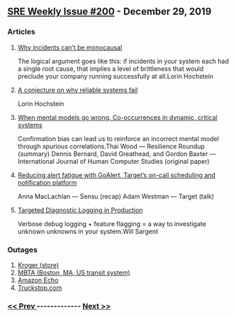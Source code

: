 ## [SRE Weekly Issue #200](https://sreweekly.com/sre-weekly-issue-200/) - December 29, 2019
### Articles

1. [Why incidents can’t be monocausal](https://lorinhochstein.wordpress.com/2019/07/04/why-incidents-cant-be-monocausal/)

    The logical argument goes like this: if incidents in your system each had a single root cause, that implies a level of brittleness that would preclude your company running successfully at all.Lorin Hochstein
1. [A conjecture on why reliable systems fail](https://lorinhochstein.wordpress.com/2017/06/24/a-conjecture-on-why-reliable-systems-fail/)

    Lorin Hochstein
1. [When mental models go wrong. Co-occurrences in dynamic, critical systems](https://resilienceroundup.com/issues/61/)

    Confirmation bias can lead us to reinforce an incorrect mental model through spurious correlations.Thai Wood — Resilience Roundup (summary)
Dennis Bernard, David Greathead, and Gordon Baxter — International Journal of Human Computer Studies (original paper)
1. [Reducing alert fatigue with GoAlert, Target’s on-call scheduling and notification platform](https://blog.sensu.io/reducing-alert-fatigue-with-goalert)

    Anna MacLachlan — Sensu (recap)
Adam Westman — Target (talk)
1. [Targeted Diagnostic Logging in Production](https://tersesystems.com/blog/2019/07/22/targeted-diagnostic-logging-in-production/)

    Verbose debug logging + feature flagging = a way to investigate unknown unknowns in your system.Will Sargent
### Outages

1. [Kroger (store)](https://www.cincinnati.com/story/news/2019/12/24/kroger-credit-card-machines/2743140001/)
1. [MBTA (Boston, MA, US transit system)](https://boston.cbslocal.com/2019/12/23/mbta-network-outage-clocks-predictions-online/)
1. [Amazon Echo](https://www.express.co.uk/life-style/science-technology/1221193/Amazon-Echo-down-Alexa-outage-connection-error)
1. [Truckstop.com](https://www.freightwaves.com/news/malware-hits-truckstop-com-sites-services-shut-days-before-christmas)

### [ << Prev ](sreweekly-199.md) ------------- [ Next >> ](sreweekly-201.md)